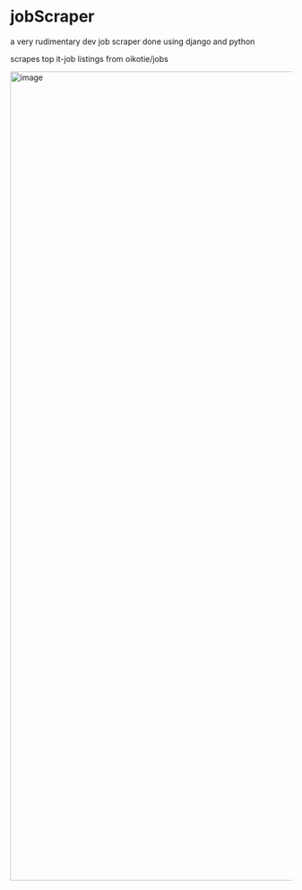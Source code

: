 # jobScraper
a very rudimentary dev job scraper done using django and python

scrapes top it-job listings from oikotie/jobs

<img width="1440" alt="image" src="https://user-images.githubusercontent.com/74586216/226976560-09f37002-316e-480a-a830-6a8981b75e78.png">
